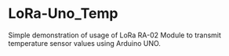 # LoRa-Uno_Temp
Simple demonstration of usage of LoRa RA-02 Module to transmit temperature sensor values using Arduino UNO.

